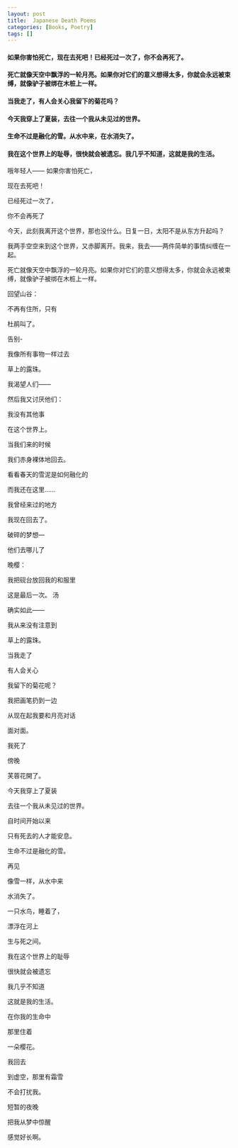 ```yaml
---
layout: post
title:  Japanese Death Poems
categories: [Books, Poetry]
tags: []
---
```

#### 如果你害怕死亡，现在去死吧！已经死过一次了，你不会再死了。
#### 死亡就像天空中飘浮的一轮月亮。如果你对它们的意义想得太多，你就会永远被束缚，就像驴子被绑在木桩上一样。
#### 当我走了，有人会关心我留下的菊花吗？
#### 今天我穿上了夏装，去往一个我从未见过的世界。
#### 生命不过是融化的雪。从水中来，在水消失了。
#### 我在这个世界上的耻辱，很快就会被遗忘。我几乎不知道，这就是我的生活。
<!-- more -->
哦年轻人—— 如果你害怕死亡，

现在去死吧！

已经死过一次了，

你不会再死了

今天，此刻我离开这个世界，那也没什么。日复一日，太阳不是从东方升起吗？

我两手空空来到这个世界，又赤脚离开。我来，我去——两件简单的事情纠缠在一起。

死亡就像天空中飘浮的一轮月亮。如果你对它们的意义想得太多，你就会永远被束缚，就像驴子被绑在木桩上一样。

回望山谷：

不再有住所，只有

杜鹃叫了。

告别-

我像所有事物一样过去

草上的露珠。

我渴望人们——

然后我又讨厌他们：

我没有其他事

在这个世界上。

当我们来的时候

我们赤身裸体地回去。

看看春天的雪泥是如何融化的

而我还在这里……

我曾经来过的地方

我现在回去了。

破碎的梦想—

他们去哪儿了

晚樱：

我把砚台放回我的和服里

这是最后一次。 汤

确实如此——

我从来没有注意到

草上的露珠。

当我走了

有人会关心

我留下的菊花呢？

我把画笔扔到一边

从现在起我要和月亮对话

面对面。

我死了

傍晚

芙蓉花開了。

今天我穿上了夏装

去往一个我从未见过的世界。

自时间开始以来

只有死去的人才能安息。

生命不过是融化的雪。

再见

像雪一样，从水中来

水消失了。

一只水鸟，睡着了，

漂浮在河上

生与死之间。

我在这个世界上的耻辱

很快就会被遗忘

我几乎不知道

这就是我的生活。

在你我的生命中

那里住着

一朵樱花。

我回去

到虚空，那里有霜雪

不会打扰我。

短暂的夜晚

把我从梦中惊醒

感觉好长啊。
